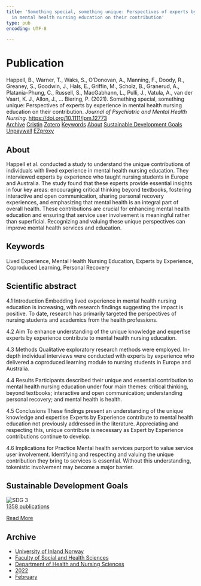 ```yaml
---
title: 'Something special, something unique: Perspectives of experts by experience
  in mental health nursing education on their contribution'
type: pub
encoding: UTF-8

---
```

<h1>Publication</h1>
<article id="csl-bib-container-S559B55V" class="csl-bib-container">
  <div class="csl-bib-body"> <div class="csl-entry">Happell, B., Warner, T., Waks, S., O’Donovan, A., Manning, F., Doody, R., Greaney, S., Goodwin, J., Hals, E., Griffin, M., Scholz, B., Granerud, A., Platania-Phung, C., Russell, S., MacGabhann, L., Pulli, J., Vatula, A., van der Vaart, K. J., Allon, J., … Biering, P. (2021). Something special, something unique: Perspectives of experts by experience in mental health nursing education on their contribution. <i>Journal of Psychiatric and Mental Health Nursing</i>. <a href="https://doi.org/10.1111/jpm.12773">https://doi.org/10.1111/jpm.12773</a></div> </div>
  <div class="csl-bib-buttons">
    <a href="#taxonomy-article-S559B55V" alt="archive" class="csl-bib-button">Archive</a>
    <a href="https://app.cristin.no/results/show.jsf?id=1997115" alt="Cristin" class="csl-bib-button">Cristin</a>
    <a href="http://zotero.org/groups/5881554/items/S559B55V" alt="Zotero" class="csl-bib-button">Zotero</a>
    <a href="#keywords-article-S559B55V" alt="keywords" class="csl-bib-button">Keywords</a>
    <a href="#about-article-S559B55V" alt="about_pub" class="csl-bib-button">About</a>
    <a href="#sdg-article-S559B55V" alt="sdg" class="csl-bib-button">Sustainable Development Goals</a>
    <a href="http://minerva-access.unimelb.edu.au/bitstreams/b8327ea9-334c-5a3c-a53d-c08c5dd3170f/download" alt="Unpaywall" class="csl-bib-button">Unpaywall</a>
    <a href="http://minerva-access.unimelb.edu.au/bitstreams/b8327ea9-334c-5a3c-a53d-c08c5dd3170f/download" alt="EZproxy" class="csl-bib-button">EZproxy</a>
  </div>
  <div id="csl-bib-meta-container-S559B55V"></div>
</article>
<div id="csl-bib-meta-S559B55V" class="csl-bib-meta">
  <article id="about-article-S559B55V" class="about_pub-article">
    <h1>About</h1>
    Happell et al. conducted a study to understand the unique contributions of individuals with lived experience in mental health nursing education. They interviewed experts by experience who taught nursing students in Europe and Australia. The study found that these experts provide essential insights in four key areas: encouraging critical thinking beyond textbooks, fostering interactive and open communication, sharing personal recovery experiences, and emphasizing that mental health is an integral part of overall health. These contributions are crucial for enhancing mental health education and ensuring that service user involvement is meaningful rather than superficial. Recognizing and valuing these unique perspectives can improve mental health services and education.
  </article>
  <article id="keywords-article-S559B55V" class="keywords-article">
    <h1>Keywords</h1>
    Lived Experience, Mental Health Nursing Education, Experts by Experience, Coproduced Learning, Personal Recovery
  </article>
  <article id="abstract-article-S559B55V" class="abstract-article">
    <h1>Scientific abstract</h1>
    4.1 Introduction 
Embedding lived experience in mental health nursing education is increasing, with research findings suggesting the impact is positive. To date, research has primarily targeted the perspectives of nursing students and academics from the health professions. 
 
4.2 Aim 
To enhance understanding of the unique knowledge and expertise experts by experience contribute to mental health nursing education. 
 
4.3 Methods 
Qualitative exploratory research methods were employed. In-depth individual interviews were conducted with experts by experience who delivered a coproduced learning module to nursing students in Europe and Australia. 
 
4.4 Results 
Participants described their unique and essential contribution to mental health nursing education under four main themes: critical thinking, beyond textbooks; interactive and open communication; understanding personal recovery; and mental health is health. 
 
4.5 Conclusions 
These findings present an understanding of the unique knowledge and expertise Experts by Experience contribute to mental health education not previously addressed in the literature. Appreciating and respecting this, unique contribute is necessary as Expert by Experience contributions continue to develop. 
 
4.6 Implications for Practice 
Mental health services purport to value service user involvement. Identifying and respecting and valuing the unique contribution they bring to services is essential. Without this understanding, tokenistic involvement may become a major barrier.
  </article>
  <article id="sdg-article-S559B55V" class="sdg-article">
    <h1>Sustainable Development Goals</h1>
    <div class="sdg-container"><div id="sdg3" class="sdg">
        <img src="{{< params subfolder >}}images/sdg/sdg03_en.png" class="image" alt="SDG 3">
        <div class="sdg-overlay">
          <a href="{{< params subfolder >}}en/archive/?sdg=3#archive" class="sdg-publication-count"><span>1358</span> publications</a>
          <p><a href="https://sdgs.un.org/goals/goal3" class="sdg-read-more">Read More</a></p>
        </div>
      </div></div>
  </article>
  <article id="taxonomy-article-S559B55V" class="taxonomy-article">
    <h1>Archive</h1>
    <ul>
      <li><a href="{{< params subfolder >}}en/archive/?key=3DCRN523">University of Inland Norway</a></li>
      <li><a href="{{< params subfolder >}}en/archive/?key=IDKFS3MX">Faculty of Social and Health Sciences</a></li>
      <li><a href="{{< params subfolder >}}en/archive/?key=GTV4ECMZ">Department of Health and Nursing Sciences</a></li>
      <li><a href="{{< params subfolder >}}en/archive/?key=558P36BB">2022</a></li>
      <li><a href="{{< params subfolder >}}en/archive/?key=DQIBEFMX">February</a></li>
    </ul>
  </article>
</div>
